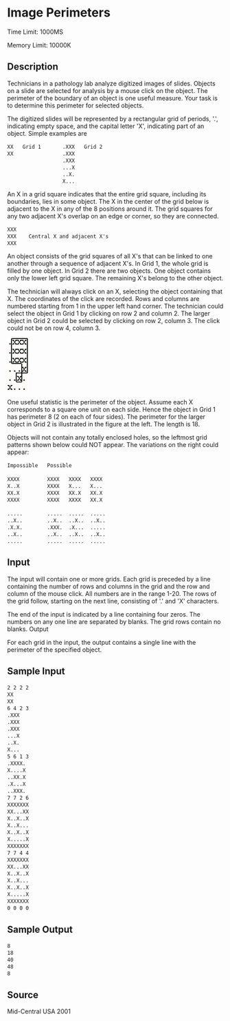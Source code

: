 # Image Perimeters

Time Limit: 1000MS

Memory Limit: 10000K


## Description

Technicians in a pathology lab analyze digitized images of slides. Objects on a slide are selected for analysis by a mouse click on the object. The perimeter of the boundary of an object is one useful measure. Your task is to determine this perimeter for selected objects.

The digitized slides will be represented by a rectangular grid of periods, '.', indicating empty space, and the capital letter 'X', indicating part of an object. Simple examples are

```
XX   Grid 1       .XXX   Grid 2
XX                .XXX
                  .XXX
                  ...X
                  ..X.
                  X...
```

An X in a grid square indicates that the entire grid square, including its boundaries, lies in some object. The X in the center of the grid below is adjacent to the X in any of the 8 positions around it. The grid squares for any two adjacent X's overlap on an edge or corner, so they are connected.

```
XXX
XXX    Central X and adjacent X's
XXX
```

An object consists of the grid squares of all X's that can be linked to one another through a sequence of adjacent X's. In Grid 1, the whole grid is filled by one object. In Grid 2 there are two objects. One object contains only the lower left grid square. The remaining X's belong to the other object.

The technician will always click on an X, selecting the object containing that X. The coordinates of the click are recorded. Rows and columns are numbered starting from 1 in the upper left hand corner. The technician could select the object in Grid 1 by clicking on row 2 and column 2. The larger object in Grid 2 could be selected by clicking on row 2, column 3. The click could not be on row 4, column 3.

![](1111_1.gif)

One useful statistic is the perimeter of the object. Assume each X corresponds to a square one unit on each side. Hence the object in Grid 1 has perimeter 8 (2 on each of four sides). The perimeter for the larger object in Grid 2 is illustrated in the figure at the left. The length is 18.

Objects will not contain any totally enclosed holes, so the leftmost grid patterns shown below could NOT appear. The variations on the right could appear:

```
Impossible   Possible

XXXX         XXXX   XXXX   XXXX
X..X         XXXX   X...   X...
XX.X         XXXX   XX.X   XX.X
XXXX         XXXX   XXXX   XX.X

.....        .....  .....  .....
..X..        ..X..  ..X..  ..X..
.X.X.        .XXX.  .X...  .....
..X..        ..X..  ..X..  ..X..
.....        .....  .....  .....
```


## Input

The input will contain one or more grids. Each grid is preceded by a line containing the number of rows and columns in the grid and the row and column of the mouse click. All numbers are in the range 1-20. The rows of the grid follow, starting on the next line, consisting of '.' and 'X' characters.

The end of the input is indicated by a line containing four zeros. The numbers on any one line are separated by blanks. The grid rows contain no blanks.
Output

For each grid in the input, the output contains a single line with the perimeter of the specified object.


## Sample Input

```
2 2 2 2
XX
XX
6 4 2 3
.XXX
.XXX
.XXX
...X
..X.
X...
5 6 1 3
.XXXX.
X....X
..XX.X
.X...X
..XXX.
7 7 2 6
XXXXXXX
XX...XX
X..X..X
X..X...
X..X..X
X.....X
XXXXXXX
7 7 4 4
XXXXXXX
XX...XX
X..X..X
X..X...
X..X..X
X.....X
XXXXXXX
0 0 0 0
```


## Sample Output

```
8
18
40
48
8
```


## Source

Mid-Central USA 2001
